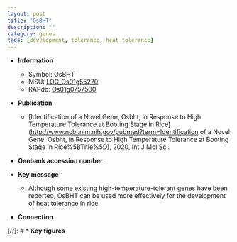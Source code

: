 ```yaml
---
layout: post
title: "OsBHT"
description: ""
category: genes
tags: [development, tolerance, heat tolerance]
---
```


* **Information**  
    + Symbol: OsBHT  
    + MSU: [LOC_Os01g55270](http://rice.plantbiology.msu.edu/cgi-bin/ORF_infopage.cgi?orf=LOC_Os01g55270)  
    + RAPdb: [Os01g0757500](http://rapdb.dna.affrc.go.jp/viewer/gbrowse_details/irgsp1?name=Os01g0757500)  

* **Publication**  
    + [Identification of a Novel Gene, Osbht, in Response to High Temperature Tolerance at Booting Stage in Rice](http://www.ncbi.nlm.nih.gov/pubmed?term=Identification of a Novel Gene, Osbht, in Response to High Temperature Tolerance at Booting Stage in Rice%5BTitle%5D), 2020, Int J Mol Sci.

* **Genbank accession number**  

* **Key message**  
    + Although some existing high-temperature-tolerant genes have been reported, OsBHT can be used more effectively for the development of heat tolerance in rice

* **Connection**  

[//]: # * **Key figures**  



